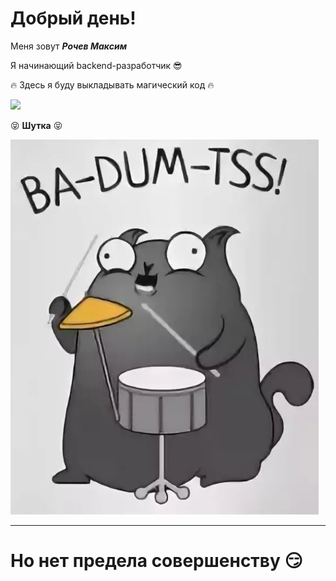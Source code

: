 # Добрый день!

Меня зовут ***Рочев Максим***

Я начинающий backend-разработчик :sunglasses:

:fire: Здесь я буду выкладывать магический код :fire:

<img src="image/1399493207_1997832915.gif" wight="600" height="300">

:stuck_out_tongue_closed_eyes: **Шутка** :stuck_out_tongue_closed_eyes:

<img src="image/memi-klev-club-xavr-p-memi-kot-s-barabanami-5.jpg" wight="300" height="600">


***


# Но нет предела совершенству :smirk:
